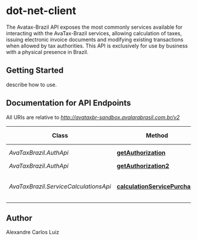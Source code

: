 # dot-net-client

The Avatax-Brazil API exposes the most commonly services available for interacting with the AvaTax-Brazil services, allowing calculation of taxes, issuing electronic invoice documents and modifying existing transactions when allowed by tax authorities. This API is exclusively for use by business with a physical presence in Brazil.

## Getting Started

describe how to use.

## Documentation for API Endpoints

All URIs are relative to *http://avataxbr-sandbox.avalarabrasil.com.br/v2*

Class | Method | HTTP request | Description
------------ | ------------- | ------------- | -------------
*AvaTaxBrazil.AuthApi* | [**getAuthorization**](docs/AuthApi.md#getAuthorization) | **POST** /v2/auth | authorization
*AvaTaxBrazil.AuthApi* | [**getAuthorization2**](docs/AuthApi.md#getAuthorization2) | **POST** /auth | authorization
*AvaTaxBrazil.ServiceCalculationsApi* | [**calculationServicePurchase**](docs/ServiceCalculationsApi.md#calculationServicePurchase) | **POST** /calculations?service-purchase | Calculation Method

## Author

Alexandre Carlos Luiz

